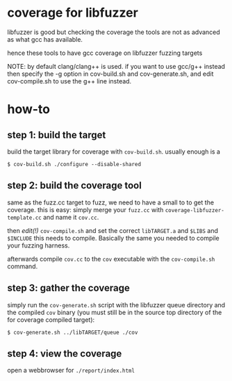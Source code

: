 # coverage for libfuzzer

libfuzzer is good but checking the coverage the tools are not as advanced as
what gcc has available.

hence these tools to have gcc coverage on libfuzzer fuzzing targets

NOTE: by default clang/clang++ is used. if you want to use gcc/g++ instead
then specify the -g option in cov-build.sh and cov-generate.sh, and edit
cov-compile.sh to use the g++ line instead.

# how-to

## step 1: build the target

build the target library for coverage with `cov-build.sh`.
usually enough is a 
```
$ cov-build.sh ./configure --disable-shared
```

## step 2: build the coverage tool

same as the fuzz.cc target to fuzz, we need to have a small to to get the
coverage. this is easy: simply merge your `fuzz.cc` with
`coverage-libfuzzer-template.cc` and name it `cov.cc`.

then *edit(!)* `cov-compile.sh` and set the correct `libTARGET.a` and `$LIBS`
and `$INCLUDE` this needs to compile. Basically the same you needed to compile
your fuzzing harness.

afterwards compile `cov.cc` to the `cov` executable with the `cov-compile.sh` command.

## step 3: gather the coverage

simply run the `cov-generate.sh` script with the libfuzzer queue directory and
the compiled `cov` binary (you must still be in the source top directory of the
for coverage compiled target):

```
$ cov-generate.sh ../libTARGET/queue ./cov
```

## step 4: view the coverage

open a webbrowser for `./report/index.html`
